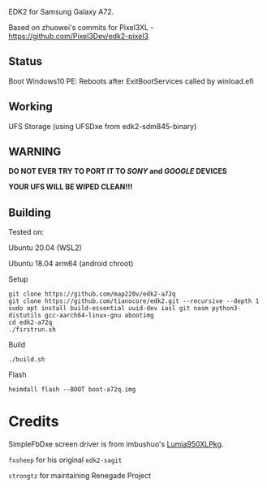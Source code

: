 EDK2 for Samsung Galaxy A72.

Based on zhuowei's commits for Pixel3XL - https://github.com/Pixel3Dev/edk2-pixel3

## Status
Boot Windows10 PE: Reboots after ExitBootServices called by winload.efi

## Working
UFS Storage (using UFSDxe from edk2-sdm845-binary)

## WARNING

**DO NOT EVER TRY TO PORT IT TO *SONY* and *GOOGLE* DEVICES**

**YOUR UFS WILL BE WIPED CLEAN!!!**

## Building
Tested on:

Ubuntu 20.04 (WSL2)

Ubuntu 18.04 arm64 (android chroot)

Setup
```
git clone https://github.com/map220v/edk2-a72q
git clone https://github.com/tianocore/edk2.git --recursive --depth 1
sudo apt install build-essential uuid-dev iasl git nasm python3-distutils gcc-aarch64-linux-gnu abootimg
cd edk2-a72q
./firstrun.sh
```
Build
```
./build.sh
```
Flash
```
heimdall flash --BOOT boot-a72q.img
```

# Credits

SimpleFbDxe screen driver is from imbushuo's [Lumia950XLPkg](https://github.com/WOA-Project/Lumia950XLPkg).

`fxsheep` for his original `edk2-sagit`

`strongtz` for maintaining Renegade Project
